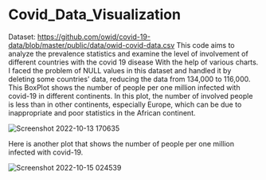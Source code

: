 # Covid_Data_Visualization
Dataset: https://github.com/owid/covid-19-data/blob/master/public/data/owid-covid-data.csv
This code aims to analyze the prevalence statistics and examine the level of involvement of different countries with the covid 19 disease With the help of various charts. I faced the problem of NULL values in this dataset and handled it by deleting some countries' data, reducing the data from 134,000 to 116,000.
This BoxPlot shows the number of people per one million infected with covid-19 in different continents. In this plot, the number of involved people is less than in other continents, especially Europe, which can be due to inappropriate and poor statistics in the African continent.

![Screenshot 2022-10-13 170635](https://user-images.githubusercontent.com/83090039/195956436-58744dea-aa2a-4978-934e-92754fd0ccd3.jpg)

Here is another plot that shows the number of people per one million infected with covid-19.

![Screenshot 2022-10-15 024539](https://user-images.githubusercontent.com/83090039/195956692-e3eed239-61db-4616-822e-6d454192e25b.jpg)
